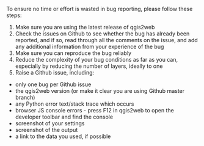To ensure no time or effort is wasted in bug reporting, please follow these steps:

1. Make sure you are using the latest release of qgis2web
2. Check the issues on Github to see whether the bug has already been reported, and if so, read through all the comments on the issue, and add any additional information from your experience of the bug
3. Make sure you can reproduce the bug reliably
4. Reduce the complexity of your bug conditions as far as you can, especially by reducing the number of layers, ideally to one
5. Raise a Github issue, including:
  - only one bug per Github issue
  - the qgis2web version (or make it clear you are using Github master branch)
  - any Python error text/stack trace which occurs
  - browser JS console errors - press F12 in qgis2web to open the developer toolbar and find the console
  - screenshot of your settings
  - screenshot of the output
  - a link to the data you used, if possible